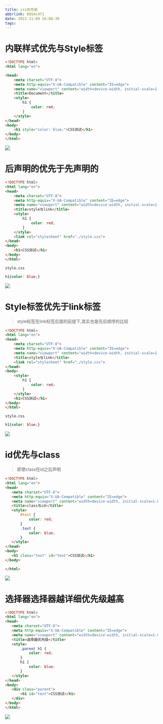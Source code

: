 ```yaml
---
title: css优先级
abbrlink: 8954c4f1
date: 2021-11-09 16:08:39
tags:
---
```



# 内联样式优先与Style标签

```html
<!DOCTYPE html>
<html lang="en">

<head>
    <meta charset="UTF-8">
    <meta http-equiv="X-UA-Compatible" content="IE=edge">
    <meta name="viewport" content="width=device-width, initial-scale=1.0">
    <title>Document</title>
    <style>
        h1 {
            color: red;
        }
    </style>
</head>
<body>
    <h1 style="color: blue;">CSS测试</h1>
</body>
</html>
```
![](https://s3.bmp.ovh/imgs/2022/05/25/fe064c239e0b5b81.png)



# 后声明的优先于先声明的
```html
<!DOCTYPE html>
<html lang="en">
<head>
    <meta charset="UTF-8">
    <meta http-equiv="X-UA-Compatible" content="IE=edge">
    <meta name="viewport" content="width=device-width, initial-scale=1.0">
    <title>style与link</title>
    <style>
        h1 {
            color: red;
        }
    </style>
    <link rel="stylesheet" href="./style.css">
</head>
<body>
    <h1>CSS测试</h1>
</body>
</html>
```


`style.css`

```css
h1{color: blue;}
```
![](https://s3.bmp.ovh/imgs/2022/05/25/fe064c239e0b5b81.png)

# Style标签优先于link标签

>style标签在link标签后面的前提下,其实也是先后顺序的比较

```html
<!DOCTYPE html>
<html lang="en">
<head>
    <meta charset="UTF-8">
    <meta http-equiv="X-UA-Compatible" content="IE=edge">
    <meta name="viewport" content="width=device-width, initial-scale=1.0">
    <title>style与link</title>
    <link rel="stylesheet" href="./style.css">
</head>
<body>
    <style>
        h1 {
            color: red;
        }
    </style>
    <h1>CSS测试</h1>
</body>
</html>
```
`style.css`
```css
h1{color: blue;}
```
![](https://gitee.com/zeze.li/blogimage/raw/master/css-test-002.png)

# id优先与class
 > 即使class在id之后声明

 ```html
 <!DOCTYPE html>
<html lang="en">
<head>
    <meta charset="UTF-8">
    <meta http-equiv="X-UA-Compatible" content="IE=edge">
    <meta name="viewport" content="width=device-width, initial-scale=1.0">
    <title>class与id</title>
    <style>
        #text {
            color: red;
        }
        .text {
            color: blue;
        }
    </style>
</head>
<body>
    <h1 class="text" id="text">CSS测试</h1>
</body>

</html>
 ```
![](https://s3.bmp.ovh/imgs/2022/05/25/cb87d29bbeff0e3e.png)

 # 选择器选择器越详细优先级越高

 
 ```html
 <!DOCTYPE html>
<html lang="en">
<head>
    <meta charset="UTF-8">
    <meta http-equiv="X-UA-Compatible" content="IE=edge">
    <meta name="viewport" content="width=device-width, initial-scale=1.0">
    <title>选择器优先级</title>
    <style>
        .parent h1 {
            color: red;
        }
        h1 {
            color: blue;
        }
    </style>
</head>
<body>
    <div class="parent">
        <h1 id="text">CSS测试</h1>
    </div>
</body>
</html>
 ```
![](https://s3.bmp.ovh/imgs/2022/05/25/cb87d29bbeff0e3e.png)